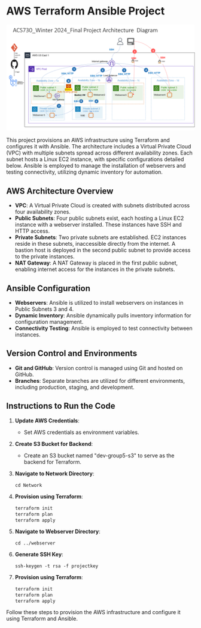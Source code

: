 # AWS Terraform Ansible Project

![AWS Architecture](architecture.png)

This project provisions an AWS infrastructure using Terraform and configures it with Ansible. The architecture includes a Virtual Private Cloud (VPC) with multiple subnets spread across different availability zones. Each subnet hosts a Linux EC2 instance, with specific configurations detailed below. Ansible is employed to manage the installation of webservers and testing connectivity, utilizing dynamic inventory for automation.

## AWS Architecture Overview

- **VPC**: A Virtual Private Cloud is created with subnets distributed across four availability zones.
- **Public Subnets**: Four public subnets exist, each hosting a Linux EC2 instance with a webserver installed. These instances have SSH and HTTP access.
- **Private Subnets**: Two private subnets are established. EC2 instances reside in these subnets, inaccessible directly from the internet. A bastion host is deployed in the second public subnet to provide access to the private instances.
- **NAT Gateway**: A NAT Gateway is placed in the first public subnet, enabling internet access for the instances in the private subnets.

## Ansible Configuration

- **Webservers**: Ansible is utilized to install webservers on instances in Public Subnets 3 and 4.
- **Dynamic Inventory**: Ansible dynamically pulls inventory information for configuration management.
- **Connectivity Testing**: Ansible is employed to test connectivity between instances.

## Version Control and Environments

- **Git and GitHub**: Version control is managed using Git and hosted on GitHub.
- **Branches**: Separate branches are utilized for different environments, including production, staging, and development.

## Instructions to Run the Code

1. **Update AWS Credentials**:
   - Set AWS credentials as environment variables.
   
2. **Create S3 Bucket for Backend**:
   - Create an S3 bucket named "dev-group5-s3" to serve as the backend for Terraform.

3. **Navigate to Network Directory**:
   ```
   cd Network
   ```

4. **Provision using Terraform**:
   ```
   terraform init
   terraform plan
   terraform apply
   ```

5. **Navigate to Webserver Directory**:
   ```
   cd ../webserver
   ```

6. **Generate SSH Key**:
   ```
   ssh-keygen -t rsa -f projectkey
   ```

7. **Provision using Terraform**:
   ```
   terraform init
   terraform plan
   terraform apply
   ```

Follow these steps to provision the AWS infrastructure and configure it using Terraform and Ansible.